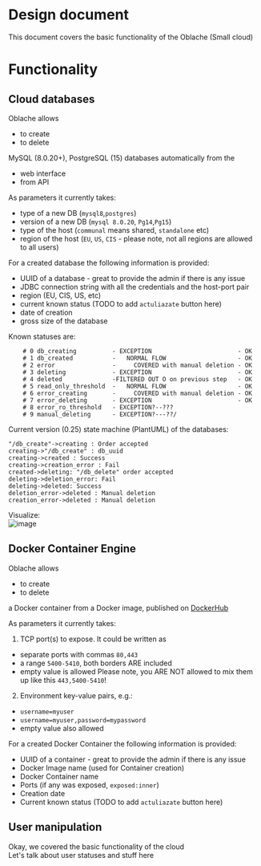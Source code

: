 # Design document
This document covers the basic functionality of the Oblache (Small cloud)

# Functionality
## Cloud databases
Oblache allows
- to create  
- to delete  

MySQL (8.0.20+), PostgreSQL (15) databases automatically from the  
- web interface
- from API  

As parameters it currently takes:
- type of a new DB (`mysql8`,`postgres`)
- version of a new DB (`mysql 8.0.20`, `Pg14`,`Pg15`)
- type of the host (`communal` means shared, `standalone` etc)
- region of the host (`EU`, `US`, `CIS` - please note, not all regions are allowed to all users)

For a created database the following information is provided:
- UUID of a database - great to provide the admin if there is any issue
- JDBC connection string with all the credentials and the host-port pair
- region (EU, CIS, US, etc)
- current known status (TODO to add `actuliazate` button here)
- date of creation
- gross size of the database

Known statuses are:
```
    # 0 db_creating          - EXCEPTION                        - OK
    # 1 db_created           -   NORMAL FLOW                    - OK
    # 2 error                -     COVERED with manual deletion - OK
    # 3 deleting             - EXCEPTION                        - OK
    # 4 deleted              -FILTERED OUT O on previous step   - OK
    # 5 read_only_threshold  -   NORMAL FLOW                    - OK
    # 6 error_creating       -     COVERED with manual deletion - OK
    # 7 error_deleting       - EXCEPTION                        - OK
    # 8 error_ro_threshold   - EXCEPTION?--???
    # 9 manual_deleting      - EXCEPTION?---??/
```

Current version (0.25) state machine (PlantUML) of the databases:  
```
"/db_create"->creating : Order accepted
creating->"/db_create" : db_uuid
creating->created : Success
creating->creation_error : Fail
created->deleting: "/db_delete" order accepted
deleting->deletion_error: Fail
deleting->deleted: Success
deletion_error->deleted : Manual deletion
creation_error->deleted : Manual deletion
```

Visualize:  
![image](https://www.plantuml.com/plantuml/png/ZOun3i8m34NtdiBg7h5toCY663X0PM8BHOeIv3RtnoGOsavijjxxzXzFT9-3CAuyEj-6c1ymmLM81J04VgvCWn7djmdrTAarReNEIDcjQdnPZYoMFBD84LNE6DFmIJXFdFWjJj2-j5M_b7qNiyotS_tQ4JFzYkpzhw0zBfWh9Z2XL_h7V040)

## Docker Container Engine
Oblache allows
- to create
- to delete

a Docker container from a Docker image, published on [DockerHub](https://hub.docker.com/)

As parameters it currently takes:  
1) TCP port(s) to expose. It could be written as 
- separate ports with commas `80,443`
- a range `5400-5410`, both borders ARE included  
- empty value is allowed
Please note, you ARE NOT allowed to mix them up like this `443,5400-5410`!
2) Environment key-value pairs, e.g.: 
- `username=myuser`
- `username=myuser,password=mypassword`
- empty value also allowed

For a created Docker Container the following information is provided:
- UUID of a container - great to provide the admin if there is any issue
- Docker Image name (used for Container creation)
- Docker Container name
- Ports (if any was exposed, `exposed:inner`)
- Creation date
- Current known status (TODO to add `actuliazate` button here)

## User manipulation
Okay, we covered the basic functionality of the cloud  
Let's talk about user statuses and stuff here  